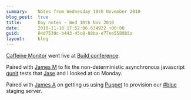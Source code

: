 ```yaml
---
summary:    Notes from Wednesday 10th November 2010
blog_post:  true
title:      Day notes - Wed 10th Nov 2010
date:       2010-11-18 17:52:06.634922 +00:00
guid:       84d7539c-b443-45c8-88ba-e77ee5589b5a
layout:     blog
---
```

[Caffeine Monitor](http://cm.buildconf.com/) went live at [Build conference](http://buildconf.com/).

Paired with [James M](http://blog.floehopper.org/) to fix the non-deterministic asynchronous javascript [qunit](http://docs.jquery.com/Qunit) tests that [Jase](http://jasoncale.com/) and I looked at on Monday.

Paired with [James A](http://interblah.net/) on getting us using [Puppet](http://www.puppetlabs.com/) to provision our [#blue](https://hashblue.com/) staging server.
